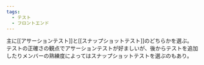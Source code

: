 ```yaml
---
tags:
  - テスト
  - フロントエンド
---
```

主に[[アサーションテスト]]と[[スナップショットテスト]]のどちらかを選ぶ。
テストの正確さの観点でアサーションテストが好ましいが、後からテストを追加したりメンバーの熟練度によってはスナップショットテストを選ぶのもあり。